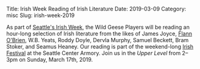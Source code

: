 Title: Irish Week Reading of Irish Literature
Date: 2019-03-09
Category: misc
Slug: irish-week-2019

As part of [Seattle's Irish Week](http://irishclub.org/irish-week/),
the Wild Geese Players will be reading an hour-long selection of Irish literature
from the likes of
James Joyce, 
[Flann O'Brien](https://www.irishtimes.com/culture/books/kevin-barry-the-belligerence-and-brilliance-of-flann-o-brien-1.3811037),
W.B. Yeats,
Roddy Doyle,
Dervla Murphy,
Samuel Beckett,
Bram Stoker,
and Seamus Heaney.
Our reading is part of the weekend-long
[Irish Festival](http://irishclub.org/irish-festival-seattle/)
at the Seattle Center Armory.
Join us in the *Upper Level* from 2–3pm on Sunday, March 17th, 2019.

